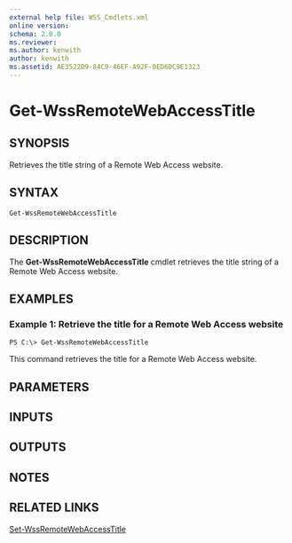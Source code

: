 ```yaml
---
external help file: WSS_Cmdlets.xml
online version: 
schema: 2.0.0
ms.reviewer:
ms.author: kenwith
author: kenwith
ms.assetid: AE3522D9-84C9-46EF-A92F-0ED6DC9E1323
---
```


# Get-WssRemoteWebAccessTitle

## SYNOPSIS
Retrieves the title string of a Remote Web Access website.

## SYNTAX

```
Get-WssRemoteWebAccessTitle
```

## DESCRIPTION
The **Get-WssRemoteWebAccessTitle** cmdlet retrieves the title string of a Remote Web Access website.

## EXAMPLES

### Example 1: Retrieve the title for a Remote Web Access website
```
PS C:\> Get-WssRemoteWebAccessTitle
```

This command retrieves the title for a Remote Web Access website.

## PARAMETERS

## INPUTS

## OUTPUTS

## NOTES

## RELATED LINKS

[Set-WssRemoteWebAccessTitle](./Set-WssRemoteWebAccessTitle.md)

